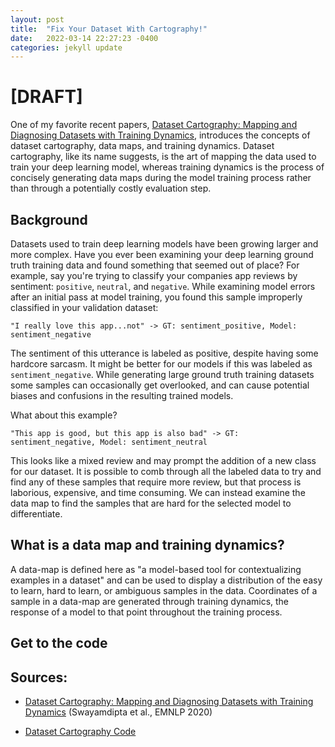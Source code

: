 ```yaml
---
layout: post
title:  "Fix Your Dataset With Cartography!"
date:   2022-03-14 22:27:23 -0400
categories: jekyll update
---
```


# [DRAFT]

One of my favorite recent papers, [Dataset Cartography: Mapping and Diagnosing Datasets with Training Dynamics](https://arxiv.org/pdf/2009.10795v2.pdf), introduces the concepts of dataset cartography, data maps, and training dynamics. Dataset cartography, like its name suggests, is the art of mapping the data used to train your deep learning model, whereas training dynamics is the process of concisely generating data maps during the model training process rather than through a potentially costly evaluation step.

## Background
Datasets used to train deep learning models have been growing larger and more complex. Have you ever been examining your deep learning ground truth training data and found something that seemed out of place? 
For example, say you're trying to classify your companies app reviews by sentiment: `positive`, `neutral`, and `negative`. 
While examining model errors after an initial pass at model training, you found this sample improperly classified in your validation dataset:

`"I really love this app...not" -> GT: sentiment_positive, Model: sentiment_negative`

The sentiment of this utterance is labeled as positive, despite having some hardcore sarcasm. It might be better for our models if this was labeled as `sentiment_negative`.
While generating large ground truth training datasets some samples can occasionally get overlooked, and can cause potential biases and confusions in the resulting trained models.

What about this example?

`"This app is good, but this app is also bad" -> GT: sentiment_negative, Model: sentiment_neutral`

This looks like a mixed review and may prompt the addition of a new class for our dataset. It is possible to comb through all the labeled data to try and find any of these samples that require more review, but that process is laborious, expensive, and time consuming. We can instead examine the data map to find the samples that are hard for the selected model to differentiate.

## What is a data map and training dynamics?

A data-map is defined here as "a model-based tool for contextualizing examples in a dataset" and can be used to display a distribution of the easy to learn, hard to learn, or ambiguous samples in the data. Coordinates of a sample in a data-map are generated through training dynamics, the response of a model to that point throughout the training process.

## Get to the code


## Sources: 
* [Dataset Cartography: Mapping and Diagnosing Datasets with Training Dynamics](https://aclanthology.org/2020.emnlp-main.746) (Swayamdipta et al., EMNLP 2020)

* [Dataset Cartography Code](https://github.com/allenai/cartography)